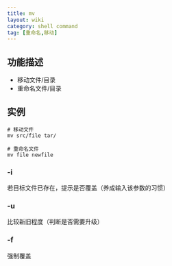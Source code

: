 ```yaml
---
title: mv
layout: wiki
category: shell command
tag: [重命名,移动]
---
```


## 功能描述

* 移动文件/目录
* 重命名文件/目录

## 实例

~~~
# 移动文件
mv src/file tar/

# 重命名文件
mv file newfile
~~~

### -i

若目标文件已存在，提示是否覆盖（养成输入该参数的习惯）

### -u

比较新旧程度（判断是否需要升级）

### -f

强制覆盖
